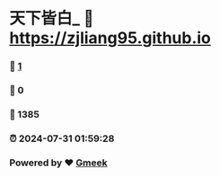 # 天下皆白_ :link: https://zjliang95.github.io 
### :page_facing_up: [1](https://zjliang95.github.io/tag.html) 
### :speech_balloon: 0 
### :hibiscus: 1385 
### :alarm_clock: 2024-07-31 01:59:28 
### Powered by :heart: [Gmeek](https://github.com/Meekdai/Gmeek)
